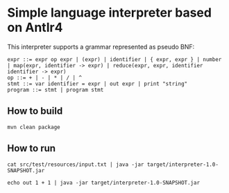 # Simple language interpreter based on Antlr4

This interpreter supports a grammar represented as pseudo BNF:
```
expr ::= expr op expr | (expr) | identifier | { expr, expr } | number | map(expr, identifier -> expr) | reduce(expr, expr, identifier identifier -> expr)
op ::= + | - | * | / | ^
stmt ::= var identifier = expr | out expr | print "string"
program ::= stmt | program stmt
```

## How to build
```shell
mvn clean package
```

## How to run
```shell
cat src/test/resources/input.txt | java -jar target/interpreter-1.0-SNAPSHOT.jar
```

```shell
echo out 1 + 1 | java -jar target/interpreter-1.0-SNAPSHOT.jar
```